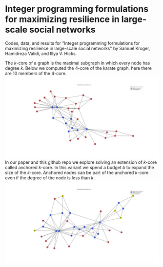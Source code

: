 # Integer programming formulations for maximizing resilience in large-scale social networks

Codes, data, and results for "Integer programming formulations for maximizing resilience in large-scale social networks" by Samuel Kroger, Hamidreza Validi, and Illya V. Hicks.

The $k$-core of a graph is the maximal subgraph in which every node has degree $k$.
Below we computed the $4$-core of the karate graph, here there are 10 members of the $4$-core.
![Figure 1](git_images/karate_k4b0.png?raw=true "The 4-core of the karate graph")
In our paper and this github repo we explore solving an extension of $k$-core called anchored $k$-core.
In this variant we spend a budget $b$ to expand the size of the $k$-core.
Anchored nodes can be part of the anchored $k$-core even if the degree of the node is less than $k$.
![Figure 2](git_images/karate_k4b5.png?raw=true "The Anchored 4-core with budget 5 of the karate graph")